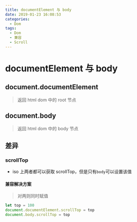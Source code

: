 ```yaml
---
title: documentElement 与 body
date: 2019-01-23 16:08:53
categories: 
  - Dom
tags: 
  - Dom 
  - 兼容 
  - Scroll
---
```

# documentElement 与 body
## document.documentElement
> 返回 html 
> dom 中的 root 节点

## document.body
> 返回 html
> dom 中的 body 节点

## 差异
### scrollTop
- iso 上两者都可以获取 scrollTop，但是只有`body`可以设置该值
#### 兼容解决方案
> 对两则同时赋值
```js
let top = 100
document.documentElement.scrollTop = top
document.body.scrollTop = top
```

